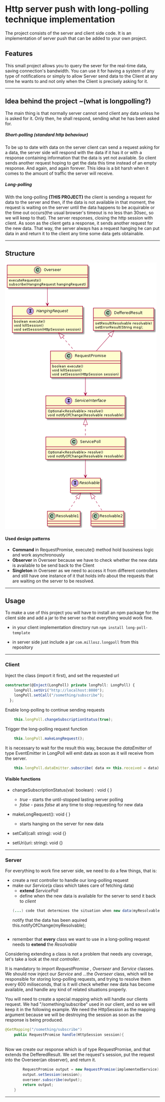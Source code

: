 # Http server push with long-polling technique implementation

The project consists of the server and client side code. It is an implementation of server push that can be added to your own project.

## Features
This small project allows you to query the sever for the real-time data, saving connection's bandwidth.
You can use it for having a system of any type of notifications or simply to allow Server send data to the Client at any time he wants to and not only when the Client is precisely asking for it.

---
## Idea  behind the project ~(what is longpolling?)

The main thing is that normally server cannot send client any data unless he is asked for it. Only then, he shall respond, sending what he has been asked for.

##### Short-polling (standard http behaviour)
To be up to date with data on the server client can send a request asking for a data, the server side will respond with the data if it has it or with a response containing information that the data is yet not available.
So client sends another request hoping to get the data this time instead of an empty response. And again, and again forever.
This idea is a bit harsh when it comes to the amount of traffic the server will receive.

##### Long-polling
With the long-polling **(THIS PROJECT)** the client is sending a request for data to the server and then, if the data is not available in that moment, the request is waiting on the server until the data happens to be acquirable or the time out occurs(the usual browser's timeout is no less than 30sec, so we will keep to that).
The server responses, closing the http session with client.
As soon as the client gets a response, it sends another request for the new data. That way, the server always has a request hanging he can put data in and return it to the client any time some data gets obtainable.

---

## Structure
![Server class diagram](classes.png)

#### Used design patterns
* **Command** in RequestPromise, execute() method hold bussiness logic and work asynchronously
* **Observer** in Overseer because we have to check whether the new data is available to be send back to the Client
* **Singleton** in Overseer as we need to access it from different controllers and still have one instance of it that holds info about the requests that are waiting on the server to be resolved.

---
## Usage

To make a use of this project you will have to install an npm package for the client side and add a jar to the server so that everything would work fine.

* in your client implementation directory run `npm install long-poll-template` 

* in server side just include a jar `com.millosz.longpoll` from this repository
---
### Client
Inject the class (import it first), and set the requested url
```typescript
constructor(@Inject(LongPoll) private longPoll: LongPoll) {
    longPoll.setUri("http://localhost:8080"); 
    longPoll.setCall("/something/subscribe");
  };
``` 
Enable long-polling to continue sending requests
```typescript
    this.longPoll.changeSubscriptionStatus(true); 
```
Trigger the long-polling request function
```typescript
    this.longPoll.makeLongRequest();
```
It is necessary to wait for the result this way, because the *dataEmitter* of type EventEmitter in LongPoll will emit data as soon as it will receive from the server.
```typescript
    this.longPoll.dataEmitter.subscribe( data => this.received = data)
```

#### Visible functions
  * changeSubscriptionStatus(val: boolean) : void { }
    - *true* - starts the until-stopped lasting server polling
    - *false* - pass *false* at any time to stop requesting for new data

  * makeLongRequest(): void { }
    - starts hanging on the server for new data
* setCall(call: string): void {}

* setUri(uri: string): void {}
---
### Server
For everything to work fine server side, we need to do a few things, that is:

* create a rest controller to handle our long-polling request
* make our *Service*(a class which takes care of fetching data)
    - **extend** *ServicePoll* 
    - define when the new data is available for the server to send it back to *client*
    ```java
    (...) code that determines the situation when new data(myResolvable of type Resolvable) is aquired
    ```
    notify that the data has been aquired
    this.notifyOfChange(myResolvable); 
    ```
* remember that **every** class we want to use in a long-polling request needs to **extend** the *Resolvable*

Considering extending a class is not a problem that needs any coverage, let's take a look at the *rest controller*.

It is mandatory to import *RequestPromise* , *Overseer*  and *Service* classes.
We should now inject our *Service* and ...the *Overseer* class, which will be responsible for storing long-polling requests, and trying to resolve them every 600 miliseconds, that is it will check whether new data has become available, and handle any kind of related situations properly.

You will need to create a special mapping which will handle our clients request.
We had "/something/subscribe" used in our client, and so we will keep it in the following example.
We need the HttpSession as the mapping argument because we will be destroying the session as soon as the response is being produced.
```java
@GetMapping("/something/subscribe")
    public RequestPromise handle(HttpSession session){
    
```
Now we create our response which is of type RequestPromise, and that extends the DefferedResult<Resolvable>.
    We set the request's session, put the request into the Overseer(an observer), and return it.
    
```java
        RequestPromise output = new RequestPromise(implementedService);
        output.setSession(session);
        overseer.subscribe(output);
        return output;
    }
```
---



